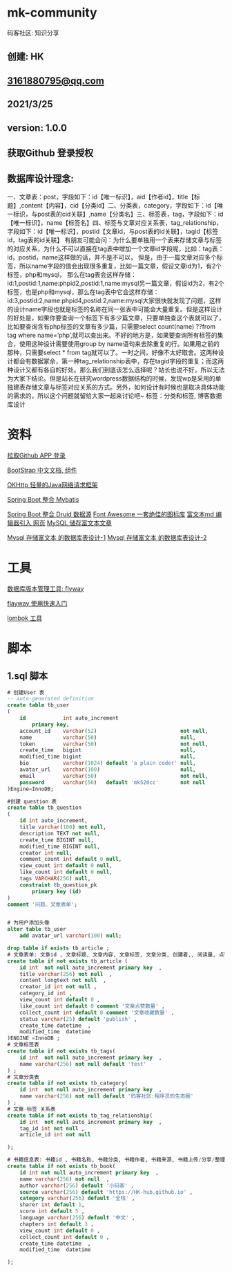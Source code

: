# mk-community
码客社区: 知识分享

## 创建: HK
##      3161880795@qq.com
##      2021/3/25
##      version: 1.0.0




 
## 获取Github 登录授权


## 数据库设计理念:
一、文章表：post，字段如下：id【唯一标识】，aid【作者id】，title【标题】,content【内容】，cid【分类id】二、分类表，category，字段如下：id【唯一标识，与post表的cid关联】,name【分类名】三、标签表，tag，字段如下：id【唯一标识】，name【标签名】四、标签与文章对应关系表，tag_relationship，字段如下：id【唯一标识】，postid【文章id，与post表的id关联】，tagid【标签id，tag表的id关联】
有朋友可能会问：为什么要单独用一个表来存储文章与标签的对应关系，为什么不可以直接在tag表中增加一个文章id字段呢，比如：tag表：id，postid，name这样做的话，并不是不可以，
但是，由于一篇文章对应多个标签，所以name字段的值会出现很多重复，比如一篇文章，假设文章id为1，有2个标签，php和mysql，
那么在tag表会这样存储：id:1,postid:1,name:phpid2,postid:1,name:mysql另一篇文章，假设id为2，有2个标签，也是php和mysql，那么在tag表中它会这样存储：id:3,postid:2,name:phpid4,postid:2,name:mysql大家很快就发现了问题，这样的设计name字段也就是标签的名称在同一张表中可能会大量重复。但是这样设计的好处是，如果你要查询一个标签下有多少篇文章，只要单独查这个表就可以了，比如要查询含有php标签的文章有多少篇，只需要select count(name) ??from tag where name=’php’,就可以查出来。不好的地方是，如果要查询所有标签的集合，使用这种设计需要使用group by name语句来去除重复的行。如果用之前的那种，只需要select * from tag就可以了。一时之间，好像不太好取舍。这两种设计都会有数据冢余，第一种tag_relationship表中，存在tagid字段的重复；而这两种设计又都有各自的好处。那么我们到底该怎么选择呢？站长也说不好，所以无法为大家下结论。但是站长在研究wordpress数据结构的时候，发现wp是采用的单独建表存储文章与标签对应关系的方式。另外，如何设计有时候也是取决具体功能的需求的，所以这个问题就留给大家一起来讨论吧~ 标签：分类和标签, 博客数据库设计

  
# 资料
 [拉取Github APP 登录](https://docs.github.com/cn/enterprise-server@3.0/developers/apps/creating-an-oauth-app)
 
[BootStrap 中文文档, 组件](https://v3.bootcss.com/components/)

[OKHttp 轻量的Java网络请求框架](https://square.github.io/okhttp/#okhttp)
 
 [Spring Boot 整合 Mybatis](http://mybatis.org/spring-boot-starter/mybatis-spring-boot-autoconfigure/)

[Spring Boot 整合 Druid 数据源](https://blog.csdn.net/u014209205/article/details/80625963)
[Font Awesome 一套绝佳的图标库](https://fontawesome.dashgame.com/)
[富文本md 编辑器引入 网页](https://pandao.github.io/editor.md/)
[MySQL 储存富文本文章](https://blog.csdn.net/weixin_39309402/article/details/101215388?utm_medium=distribute.pc_relevant.none-task-blog-2%7Edefault%7EBlogCommendFromMachineLearnPai2%7Edefault-1.control&dist_request_id=&depth_1-utm_source=distribute.pc_relevant.none-task-blog-2%7Edefault%7EBlogCommendFromMachineLearnPai2%7Edefault-1.control)

[Mysql 存储富文本 的数据库表设计-1](https://blog.csdn.net/strivenoend/article/details/80462044?utm_medium=distribute.pc_relevant.none-task-blog-baidujs_title-0&spm=1001.2101.3001.4242)
[Mysql 存储富文本 的数据库表设计-2](https://blog.csdn.net/weixin_30040925/article/details/113224143?utm_medium=distribute.pc_relevant.none-task-blog-baidujs_title-4&spm=1001.2101.3001.4242)
# 工具 
[数据库版本管理工具: flyway ](https://flywaydb.org/documentation/getstarted/firststeps/maven)

[flayway 使用快速入门](https://blog.csdn.net/grant167/article/details/108352620)

[lombok 工具](https://projectlombok.org)



# 脚本
## 1.sql 脚本
```sql
# 创建User 表
-- auto-generated definition
create table tb_user
(
    id            int auto_increment
        primary key,
    account_id    varchar(52)                           not null,
    name          varchar(50)                           null,
    token         varchar(50)                           not null,
    create_time   bigint                                null,
    modified_time bigint                                null,
    bio           varchar(1024) default 'a plain coder' null,
    avatar_url    varchar(100)                          null,
    email         varchar(50)                           not null,
    password      varchar(50)   default 'mk520cc'       not null
)Engine=InnoDB;

#创建 question 表
create table tb_question
(
	id int auto_increment,
	title varchar(100) not null,
	description TEXT not null,
	create_time BIGINT null,
	modified_time BIGINT null,
	creator int null,
	comment_count int default 0 null,
	view_count int default 0 null,
	like_count int default 0 null,
	tags VARCHAR(256) null,
	constraint tb_question_pk
		primary key (id)
)
comment '问题、文章表单';


# 为用户添加头像
alter table tb_user
	add avatar_url varchar(100) null;

drop table if exists tb_article ;
# 文章表单: 文章id , 文章标题, 文章内容, 文章标签, 文章分类, 创建者,, 阅读量, 点赞数量, 收藏数量,  文章状态: 草稿, 发布, 更新, 删除 , 创建时间, 修改时间 ,
create table if not exists tb_article (
    id int  not null auto_increment primary key  ,
    title varchar(256) not null  ,
    content longtext not null  ,
    creator_id int not null ,
    category_id int ,
    view_count int default 0 ,
    like_count int default 0 comment '文章点赞数量' ,
    collect_count int default 0 comment '文章收藏数量' ,
    status varchar(25) default 'publish' ,
    create_time datetime  ,
    modified_time  datetime
)ENGINE =InnoDB ;
# 文章标签表
create table if not exists tb_tags(
    id int  not null auto_increment primary key  ,
    name varchar(256) not null default 'test'
) ;
# 文章分类表
create table if not exists tb_category(
    id int  not null auto_increment primary key  ,
    name varchar(256) not null default '码客社区:程序员的生态圈'
) ;
# 文章-标签 关系表
create table if not exists tb_tag_relationship(
    id int  not null auto_increment primary key  ,
    tag_id int not null ,
    article_id int not null

);

# 书籍信息表: 书籍id , 书籍名称, 书籍分类, 书籍作者, 书籍来源, 书籍上传/分享/整理者, 书籍评分, 书籍语言, 章节数量,阅读数, 收藏数, 创建时间, 修改时间
create table if not exists tb_book(
    id int not null auto_increment primary key  ,
    name varchar(256) not null  ,
    author varchar(256) default '小码客' ,
    source varchar(256) default 'https://HK-hub.github.io' ,
    category varchar(256) default '全栈' ,
    sharer int default 1,
    score int default 5 ,
    language varchar(256) default '中文' ,
    chapters int default 3 ,
    view_count int default 0 ,
    collect_count int default 0 ,
    create_time datetime  ,
    modified_time  datetime

);


```


